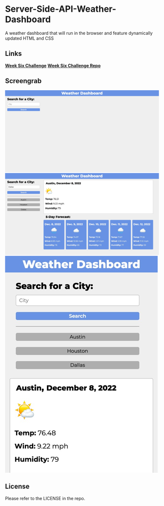# Server-Side-API-Weather-Dashboard
A weather dashboard that will run in the browser and feature dynamically updated HTML and CSS

## Links
[**Week Six Challenge**](https://mbartnett.github.io/Server-Side-API-Weather-Dashboard/)
[**Week Six Challenge Repo**](https://github.com/mbartnett/Server-Side-API-Weather-Dashboard)

## Screengrab

![Server Side API Weather Dashboard screenshot](./files/images/weather-dashboard.png)
![Server Side API Weather Dashboard screenshot 2](./files/images/weather-dashboard-2.png)
![Server Side API Weather Dashboard screenshot 3](./files/images/weather-dashboard-3.png)

## License

Please refer to the LICENSE in the repo.